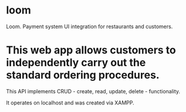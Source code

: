# loom
Loom.
Payment system UI integration for restaurants and customers.

This web app allows customers to independently carry out the standard ordering procedures.  
===================================
This API implements CRUD - create, read, update, delete - functionality.

It operates on localhost and was created via XAMPP.
